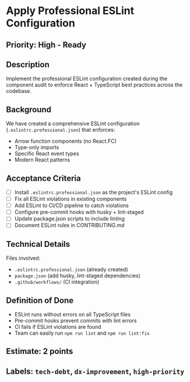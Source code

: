 # Apply Professional ESLint Configuration

## Priority: High - Ready

## Description
Implement the professional ESLint configuration created during the component audit to enforce React + TypeScript best practices across the codebase.

## Background
We have created a comprehensive ESLint configuration (`.eslintrc.professional.json`) that enforces:
- Arrow function components (no React.FC)
- Type-only imports
- Specific React event types
- Modern React patterns

## Acceptance Criteria
- [ ] Install `.eslintrc.professional.json` as the project's ESLint config
- [ ] Fix all ESLint violations in existing components
- [ ] Add ESLint to CI/CD pipeline to catch violations
- [ ] Configure pre-commit hooks with husky + lint-staged
- [ ] Update package.json scripts to include linting
- [ ] Document ESLint rules in CONTRIBUTING.md

## Technical Details
Files involved:
- `.eslintrc.professional.json` (already created)
- `package.json` (add husky, lint-staged dependencies)
- `.github/workflows/` (CI integration)

## Definition of Done
- ESLint runs without errors on all TypeScript files
- Pre-commit hooks prevent commits with lint errors
- CI fails if ESLint violations are found
- Team can easily run `npm run lint` and `npm run lint:fix`

## Estimate: 2 points
## Labels: `tech-debt`, `dx-improvement`, `high-priority`